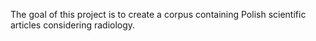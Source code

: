 The goal of this project is to create a corpus containing Polish scientific articles considering radiology.
